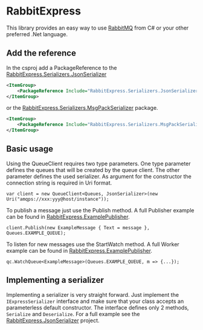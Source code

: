 # RabbitExpress

This library provides an easy way to use [RabbitMQ](https://www.rabbitmq.com) from C# or your other preferred .Net language.

## Add the reference

In the csproj add a PackageReference to the [RabbitExpress.Serializers.JsonSerializer](../Serializers/RabbitExpress.Serializers.JsonSerializer/README.md)

```xml
<ItemGroup>
    <PackageReference Include="RabbitExpress.Serializers.JsonSerializer" Version="1.*" />
</ItemGroup>
```
 or the [RabbitExpress.Serializers.MsgPackSerializer](../Serializers/RabbitExpress.Serializers.MsgPackSerializer/README.md) package.
```xml
<ItemGroup>
    <PackageReference Include="RabbitExpress.Serializers.MsgPackSerializer" Version="1.*" />
</ItemGroup>
```

## Basic usage

Using the QueueClient requires two type parameters. One type parameter defines the queues that will be created by the queue client. The other parameter defines the used serializer. As argument for the constructor the connection string is required in Uri format.

```c-sharp
var client = new QueueClient<Queues, JsonSerializer>(new Uri("amqps://xxx:yyy@host/instance"));
```

To publish a message just use the Publish method. A full Publisher example can be found in [RabbitExpress.ExamplePublisher](../Examples/RabbitExpress.Example.Publisher/README.md).

```c-sharp
client.Publish(new ExampleMessage { Text = message }, Queues.EXAMPLE_QUEUE);
```

To listen for new messages use the StartWatch method. A full Worker example can be found in [RabbitExpress.ExamplePublisher](../Examples/RabbitExpress.Example.Worker/README.md).

```c-sharp
qc.WatchQueue<ExampleMessage>(Queues.EXAMPLE_QUEUE, m => {...});
```

## Implementing a serializer

Implementing a serializer is very straight forward. Just implement the ```IExpressSerializer``` interface and make sure that your class accepts an parameterless default constructor. The interface defines only 2 methods, ```Serialize``` and ```Deserialize```. For a full example see the [RabbitExpress.JsonSerializer](../Serializers/RabbitExpress.Serializers.JsonSerializer/README.md) project.
